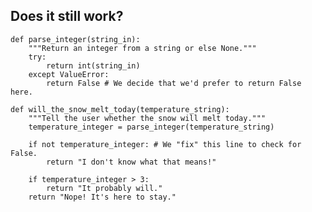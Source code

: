 ##  Does it still work?
    
    def parse_integer(string_in):
        """Return an integer from a string or else None."""
        try:
            return int(string_in)
        except ValueError:
            return False # We decide that we'd prefer to return False here.
    
    def will_the_snow_melt_today(temperature_string):
        """Tell the user whether the snow will melt today."""
        temperature_integer = parse_integer(temperature_string)
    
        if not temperature_integer: # We "fix" this line to check for False.
            return "I don't know what that means!"
    
        if temperature_integer > 3:
            return "It probably will."
        return "Nope! It's here to stay."